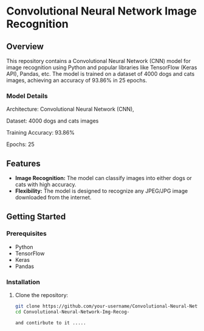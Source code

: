 # Convolutional Neural Network Image Recognition

## Overview

This repository contains a Convolutional Neural Network (CNN) model for image recognition using Python and popular libraries like TensorFlow (Keras API), Pandas, etc. The model is trained on a dataset of 4000 dogs and cats images, achieving an accuracy of 93.86% in 25 epochs.


### Model Details
Architecture: Convolutional Neural Network (CNN), 

Dataset: 4000 dogs and cats images

Training Accuracy: 93.86%

Epochs: 25



## Features

- **Image Recognition:** The model can classify images into either dogs or cats with high accuracy.
- **Flexibility:** The model is designed to recognize any JPEG/JPG image downloaded from the internet.


## Getting Started

### Prerequisites
- Python
- TensorFlow
- Keras
- Pandas

### Installation
1. Clone the repository:

   ```bash
   git clone https://github.com/your-username/Convolutional-Neural-Network-Img-Recognition.git
   cd Convolutional-Neural-Network-Img-Recog-

   and contirbute to it .....

